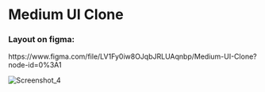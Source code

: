 <h1>Medium UI Clone</h1>
<h3>Layout on figma:</h3>
<p>https://www.figma.com/file/LV1Fy0iw8OJqbJRLUAqnbp/Medium-UI-Clone?node-id=0%3A1</p>

![Screenshot_4](https://user-images.githubusercontent.com/53542838/99744233-13d3e380-2ab6-11eb-858d-0e00ef5a2f2e.png)
